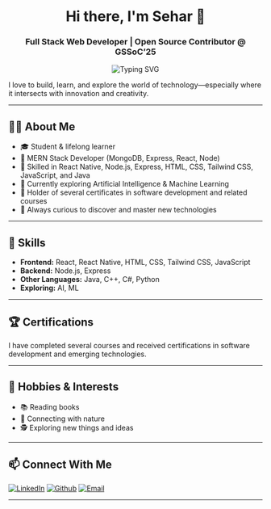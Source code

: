 
<h1 align="center">Hi there, I'm Sehar 👋</h1>
<h3 align="center">Full Stack Web Developer | Open Source Contributor @ GSSoC’25</h3>

<p align="center">
  <img src="https://readme-typing-svg.herokuapp.com?font=Fira+Code&weight=500&size=24&pause=1000&center=true&vCenter=true&width=435&color=bluevelvet&lines=React+Expert+⚛️;Full+Stack+Developer+🌐;Open+Source+Contributor+🌟;Building+clean+UIs+with+Tailwind+💅" alt="Typing SVG" />
</p>

I love to build, learn, and explore the world of technology—especially where it intersects with innovation and creativity.

---

## 👩‍💻 About Me

- 🎓 Student & lifelong learner
- 💼 MERN Stack Developer (MongoDB, Express, React, Node)
- 📱 Skilled in React Native, Node.js, Express, HTML, CSS, Tailwind CSS, JavaScript, and Java
- 🤖 Currently exploring Artificial Intelligence & Machine Learning
- 📜 Holder of several certificates in software development and related courses
- 🌱 Always curious to discover and master new technologies

---

## 🌟 Skills

- **Frontend:** React, React Native, HTML, CSS, Tailwind CSS, JavaScript
- **Backend:** Node.js, Express
- **Other Languages:** Java, C++, C#, Python
- **Exploring:** AI, ML

---

## 🏆 Certifications

I have completed several courses and received certifications in software development and emerging technologies.

---

## 🌱 Hobbies & Interests

- 📚 Reading books
- 🌳 Connecting with nature
- 🕵️ Exploring new things and ideas

---

## 📫 Connect With Me

[![LinkedIn](https://img.shields.io/badge/LinkedIn-blue?logo=linkedin&logoColor=white)](https://www.linkedin.com/in/sehar-q-947413249/)
[![Github](https://img.shields.io/badge/-GitHub-181717?style=flat&logo=github&logoColor=white)](https://github.com/Sehar024)
[![Email](https://img.shields.io/badge/-Email-D14836?style=flat&logo=gmail&logoColor=white)](mailto:itxsehar67@gmail.com)
<!--
[![Portfolio](https://img.shields.io/badge/-Portfolio-000000style=flat&logo=vercel&logoColor=white)]
-->
---

<!--
**Sehar024/Sehar024** is a ✨ special ✨ repository because its README.md (this file) appears on your GitHub profile.
-->
